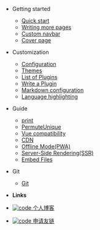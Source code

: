 - Getting started

  - [Quick start](blog/aa)
  - [Writing more pages](more-pages.md)
  - [Custom navbar](custom-navbar.md)
  - [Cover page](cover.md)

- Customization

  - [Configuration](configuration.md)
  - [Themes](themes.md)
  - [List of Plugins](plugins.md)
  - [Write a Plugin](write-a-plugin.md)
  - [Markdown configuration](markdown.md)
  - [Language highlighting](language-highlight.md)

- Guide

  - [print](code/print.md)
  - [PermuteUnique](code/PermuteUnique.md)
  - [Vue compatibility](vue.md)
  - [CDN](cdn.md)
  - [Offline Mode(PWA)](pwa.md)
  - [Server-Side Rendering(SSR)](ssr.md)
  - [Embed Files](embed-files.md)

- Git

  - [Git](git/git.md)

- **Links**
- [![code](https://icongr.am/clarity/link.svg?size=16&color=808080) 个人博客](https://www.51it.wang)
- [![code](https://icongr.am/clarity/link.svg?size=16&color=808080) 申请友链](#)
